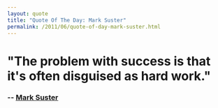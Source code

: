 ```yaml
---
layout: quote
title: "Quote Of The Day: Mark Suster"
permalink: /2011/06/quote-of-day-mark-suster.html
---
```

# "The problem with success is that it's often disguised as hard work."
### -- [Mark Suster][6]
 
   [6]: http://www.bothsidesofthetable.com/2011/05/31/the-harder-i-work-the-luckier-i-get/